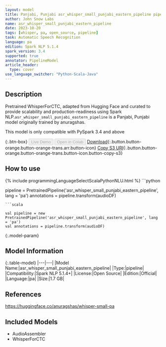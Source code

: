 ```yaml
---
layout: model
title: Panjabi, Punjabi asr_whisper_small_punjabi_eastern_pipeline pipeline WhisperForCTC from anuragshas
author: John Snow Labs
name: asr_whisper_small_punjabi_eastern_pipeline
date: 2023-10-20
tags: [whisper, pa, open_source, pipeline]
task: Automatic Speech Recognition
language: pa
edition: Spark NLP 5.1.4
spark_version: 3.4
supported: true
annotator: PipelineModel
article_header:
  type: cover
use_language_switcher: "Python-Scala-Java"
---
```


## Description

Pretrained WhisperForCTC, adapted from Hugging Face and curated to provide scalability and production-readiness using Spark NLP.`asr_whisper_small_punjabi_eastern_pipeline` is a Panjabi, Punjabi model originally trained by anuragshas.

This model is only compatible with PySpark 3.4 and above

{:.btn-box}
<button class="button button-orange" disabled>Live Demo</button>
<button class="button button-orange" disabled>Open in Colab</button>
[Download](https://s3.amazonaws.com/auxdata.johnsnowlabs.com/public/models/asr_whisper_small_punjabi_eastern_pipeline_pa_5.1.4_3.4_1697796972727.zip){:.button.button-orange.button-orange-trans.arr.button-icon}
[Copy S3 URI](s3://auxdata.johnsnowlabs.com/public/models/asr_whisper_small_punjabi_eastern_pipeline_pa_5.1.4_3.4_1697796972727.zip){:.button.button-orange.button-orange-trans.button-icon.button-copy-s3}

## How to use



<div class="tabs-box" markdown="1">
{% include programmingLanguageSelectScalaPythonNLU.html %}
```python

pipeline = PretrainedPipeline('asr_whisper_small_punjabi_eastern_pipeline', lang = 'pa')
annotations =  pipeline.transform(audioDF)

```
```scala

val pipeline = new PretrainedPipeline('asr_whisper_small_punjabi_eastern_pipeline', lang = 'pa')
val annotations = pipeline.transform(audioDF)

```
</div>

{:.model-param}
## Model Information

{:.table-model}
|---|---|
|Model Name:|asr_whisper_small_punjabi_eastern_pipeline|
|Type:|pipeline|
|Compatibility:|Spark NLP 5.1.4+|
|License:|Open Source|
|Edition:|Official|
|Language:|pa|
|Size:|1.7 GB|

## References

https://huggingface.co/anuragshas/whisper-small-pa

## Included Models

- AudioAssembler
- WhisperForCTC